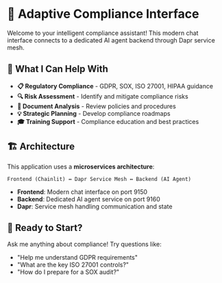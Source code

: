 # 🤖 Adaptive Compliance Interface

Welcome to your intelligent compliance assistant! This modern chat interface connects to a dedicated AI agent backend through Dapr service mesh.

## 🎯 What I Can Help With

- **📋 Regulatory Compliance** - GDPR, SOX, ISO 27001, HIPAA guidance
- **🔍 Risk Assessment** - Identify and mitigate compliance risks
- **📄 Document Analysis** - Review policies and procedures
- **💡 Strategic Planning** - Develop compliance roadmaps
- **🎓 Training Support** - Compliance education and best practices

## 🏗️ Architecture

This application uses a **microservices architecture**:

```
Frontend (Chainlit) ↔ Dapr Service Mesh ↔ Backend (AI Agent)
```

- **Frontend**: Modern chat interface on port 9150
- **Backend**: Dedicated AI agent service on port 9160
- **Dapr**: Service mesh handling communication and state

## 🚀 Ready to Start?

Ask me anything about compliance! Try questions like:
- "Help me understand GDPR requirements"
- "What are the key ISO 27001 controls?"
- "How do I prepare for a SOX audit?"
